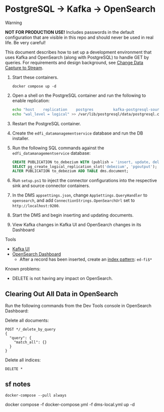 # PostgreSQL -> Kafka -> OpenSearch

> [!WARNING]
> **NOT FOR PRODUCTION USE!** Includes passwords in the default configuration that are
> visible in this repo and should never be used in real life. Be very careful!

This document describes how to set up a development environment that uses Kafka and OpenSearch
(along with PostgreSQL) to handle GET by queries. For requirements and design background, see
[Change Data Capture to Stream](https://github.com/Ed-Fi-Alliance-OSS/Project-Tanager/blob/main/docs/DMS/CDC-STREAMING.md).

1. Start these containers.

    ```shell
    docker compose up -d
    ```

1. Open a shell on the PostgreSQL container and run the following to enable
   replication:

    ```bash
    echo "host    replication    postgres         kafka-postgresql-source    trust" >> /var/lib/postgresql/data/pg_hba.conf
    echo "wal_level = logical" >> /var/lib/postgresql/data/postgresql.conf
    ```

1. Restart the PostgreSQL container.
1. Create the `edfi_datamanagementservice` database and run the DB installer. 
1. Run the following SQL commands against the `edfi_datamanagementservice` database:
    ```sql
    CREATE PUBLICATION to_debezium WITH (publish = 'insert, update, delete, truncate', publish_via_partition_root = true);
    SELECT pg_create_logical_replication_slot('debezium', 'pgoutput');
    ALTER PUBLICATION to_debezium ADD TABLE dms.document;
    ```
1. Run `setup.ps1` to inject the connector configurations into the respective
   sink and source connector containers.
1. In the DMS `appsettings.json`, change `AppSettings.QueryHandler` to `opensearch`, and add
   `ConnectionStrings.OpenSearchUrl` set to `http://localhost:9200`.
1. Start the DMS and begin inserting and updating documents.
1. View Kafka changes in Kafka UI and OpenSearch changes in its Dashboard

Tools

* [Kafka UI](http://localhost:8080/)
* [OpenSearch Dashboard](http://localhost:5601/)
  * After a record has been inserted, create an [index
    pattern](http://localhost:5601/app/management/opensearch-dashboards/indexPatterns): `ed-fi$*`

Known problems:

* DELETE is not having any impact on OpenSearch.

## Clearing Out All Data in OpenSearch

Run the following commands from the Dev Tools console in OpenSearch Dashboard:

Delete all documents:

```none
POST */_delete_by_query
{
  "query": {
    "match_all": {}
  }
}
```

Delete all indices:

```none
DELETE *
```

## sf notes

`docker-compose --pull always`

docker compose -f docker-compose.yml -f dms-local.yml up -d
